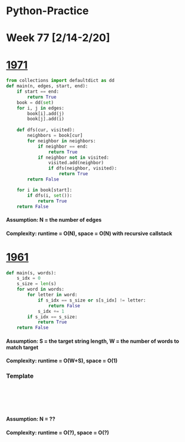 # Python-Practice

# Week 77 [2/14-2/20]

# [1971](https://leetcode.com/problems/find-if-path-exists-in-graph/)
```python
from collections import defaultdict as dd
def main(n, edges, start, end):
    if start == end:
        return True
    book = dd(set)
    for i, j in edges:
        book[i].add(j)
        book[j].add(i)
    
    def dfs(cur, visited):
        neighbors = book[cur]
        for neighbor in neighbors:
            if neighbor == end:
                return True
            if neighbor not in visited:
                visited.add(neighbor)
                if dfs(neighbor, visited):
                    return True
        return False

    for i in book[start]:
        if dfs(i, set()):
            return True
    return False            
```
#### Assumption: N = the number of edges
#### Complexity: runtime = O(N), space = O(N) with recursive callstack

# [1961](https://leetcode.com/problems/check-if-string-is-a-prefix-of-array/)
```python
def main(s, words):
    s_idx = 0
    s_size = len(s)
    for word in words:
        for letter in word:
            if s_idx == s_size or s[s_idx] != letter:
                return False
            s_idx += 1
        if s_idx == s_size:
            return True
    return False
```
#### Assumption: S = the target string length, W = the number of words to match target
#### Complexity: runtime = O(W+S), space = O(1)

### Template
# []()
```sql
```

# []()
```python
```
#### Assumption: N = ??
#### Complexity: runtime = O(?), space = O(?)
